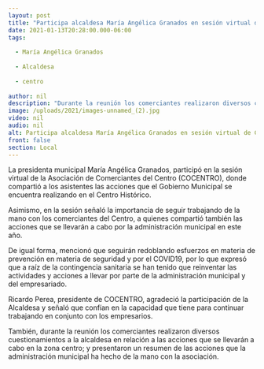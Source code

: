 ```yaml
---
layout: post
title: "Participa alcaldesa María Angélica Granados en sesión virtual de COCENTRO"
date: 2021-01-13T20:28:00.000-06:00
tags:
  
  - María Angélica Granados
  
  - Alcaldesa
  
  - centro
  
author: nil
description: "Durante la reunión los comerciantes realizaron diversos cuestionamientos a la alcaldesa en relación a las acciones que se llevarán a cabo en la zona centro"
image: /uploads/2021/images-unnamed_(2).jpg
video: nil
audio: nil
alt: Participa alcaldesa María Angélica Granados en sesión virtual de COCENTRO
front: false
section: Local
---
```


La presidenta municipal María Angélica Granados, participó en la sesión virtual de la Asociación de Comerciantes del Centro (COCENTRO), donde compartió a los asistentes las acciones que el Gobierno Municipal se encuentra realizando en el Centro Histórico.

Asimismo, en la sesión señaló la importancia de seguir trabajando de la mano con los comerciantes del Centro, a quienes compartió también las acciones que se llevarán a cabo por la administración municipal en este año.

De igual forma, mencionó que seguirán redoblando esfuerzos en materia de prevención en materia de seguridad y por el COVID19, por lo que expresó que a raíz de la contingencia sanitaria se han tenido que reinventar las actividades y acciones a llevar por parte de la administración municipal y del empresariado.

Ricardo Perea, presidente de COCENTRO, agradeció la participación de la Alcaldesa y señaló que confían en la capacidad que tiene para continuar trabajando en conjunto con los empresarios.

También, durante la reunión los comerciantes realizaron diversos cuestionamientos a la alcaldesa en relación a las acciones que se llevarán a cabo en la zona centro; y presentaron un resumen de las acciones que la administración municipal ha hecho de la mano con la asociación.